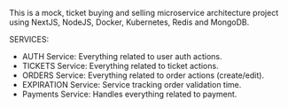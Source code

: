 This is a mock, ticket buying and selling microservice architecture project using NextJS, NodeJS, Docker, Kubernetes, Redis and MongoDB.

SERVICES:
  - AUTH Service: Everything related to user auth actions.
  - TICKETS Service: Everything related to ticket actions.
  - ORDERS Service: Everything related to order actions (create/edit).
  - EXPIRATION Service: Service tracking order validation time.
  - Payments Service: Handles everything related to payment.

